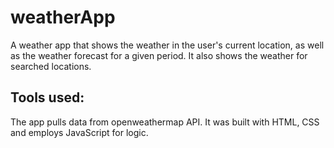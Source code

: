 # weatherApp
A weather app that shows the weather in the user's current location, as well as the weather forecast for a given period. It also shows the weather for searched locations.

## Tools used:
The app pulls data from openweathermap API.
It was built with HTML, CSS and employs JavaScript for logic.
